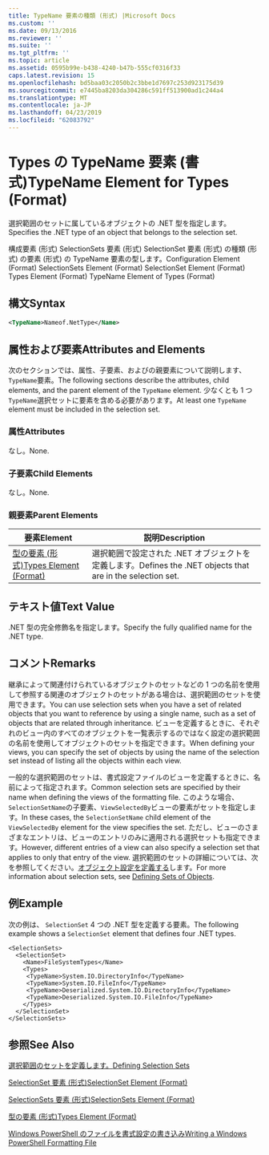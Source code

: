 ```yaml
---
title: TypeName 要素の種類 (形式) |Microsoft Docs
ms.custom: ''
ms.date: 09/13/2016
ms.reviewer: ''
ms.suite: ''
ms.tgt_pltfrm: ''
ms.topic: article
ms.assetid: 0595b99e-b438-4240-b47b-555cf0316f33
caps.latest.revision: 15
ms.openlocfilehash: bd5baa03c2050b2c3bbe1d7697c253d923175d39
ms.sourcegitcommit: e7445ba8203da304286c591ff513900ad1c244a4
ms.translationtype: MT
ms.contentlocale: ja-JP
ms.lasthandoff: 04/23/2019
ms.locfileid: "62083792"
---
```

# <a name="typename-element-for-types-format"></a><span data-ttu-id="1ba94-102">Types の TypeName 要素 (書式)</span><span class="sxs-lookup"><span data-stu-id="1ba94-102">TypeName Element for Types (Format)</span></span>

<span data-ttu-id="1ba94-103">選択範囲のセットに属しているオブジェクトの .NET 型を指定します。</span><span class="sxs-lookup"><span data-stu-id="1ba94-103">Specifies the .NET type of an object that belongs to the selection set.</span></span>

<span data-ttu-id="1ba94-104">構成要素 (形式) SelectionSets 要素 (形式) SelectionSet 要素 (形式) の種類 (形式) の要素 (形式) の TypeName 要素の型します。</span><span class="sxs-lookup"><span data-stu-id="1ba94-104">Configuration Element (Format) SelectionSets Element (Format) SelectionSet Element (Format) Types Element (Format) TypeName Element of Types (Format)</span></span>

## <a name="syntax"></a><span data-ttu-id="1ba94-105">構文</span><span class="sxs-lookup"><span data-stu-id="1ba94-105">Syntax</span></span>

```xml
<TypeName>Nameof.NetType</Name>
```

## <a name="attributes-and-elements"></a><span data-ttu-id="1ba94-106">属性および要素</span><span class="sxs-lookup"><span data-stu-id="1ba94-106">Attributes and Elements</span></span>

<span data-ttu-id="1ba94-107">次のセクションでは、属性、子要素、およびの親要素について説明します、`TypeName`要素。</span><span class="sxs-lookup"><span data-stu-id="1ba94-107">The following sections describe the attributes, child elements, and the parent element of the `TypeName` element.</span></span> <span data-ttu-id="1ba94-108">少なくとも 1 つ`TypeName`選択セットに要素を含める必要があります。</span><span class="sxs-lookup"><span data-stu-id="1ba94-108">At least one `TypeName` element must be included in the selection set.</span></span>

### <a name="attributes"></a><span data-ttu-id="1ba94-109">属性</span><span class="sxs-lookup"><span data-stu-id="1ba94-109">Attributes</span></span>

<span data-ttu-id="1ba94-110">なし。</span><span class="sxs-lookup"><span data-stu-id="1ba94-110">None.</span></span>

### <a name="child-elements"></a><span data-ttu-id="1ba94-111">子要素</span><span class="sxs-lookup"><span data-stu-id="1ba94-111">Child Elements</span></span>

<span data-ttu-id="1ba94-112">なし。</span><span class="sxs-lookup"><span data-stu-id="1ba94-112">None.</span></span>

### <a name="parent-elements"></a><span data-ttu-id="1ba94-113">親要素</span><span class="sxs-lookup"><span data-stu-id="1ba94-113">Parent Elements</span></span>

|<span data-ttu-id="1ba94-114">要素</span><span class="sxs-lookup"><span data-stu-id="1ba94-114">Element</span></span>|<span data-ttu-id="1ba94-115">説明</span><span class="sxs-lookup"><span data-stu-id="1ba94-115">Description</span></span>|
|-------------|-----------------|
|[<span data-ttu-id="1ba94-116">型の要素 (形式)</span><span class="sxs-lookup"><span data-stu-id="1ba94-116">Types Element (Format)</span></span>](./types-element-for-selectionset-format.md)|<span data-ttu-id="1ba94-117">選択範囲で設定された .NET オブジェクトを定義します。</span><span class="sxs-lookup"><span data-stu-id="1ba94-117">Defines the .NET objects that are in the selection set.</span></span>|

## <a name="text-value"></a><span data-ttu-id="1ba94-118">テキスト値</span><span class="sxs-lookup"><span data-stu-id="1ba94-118">Text Value</span></span>

<span data-ttu-id="1ba94-119">.NET 型の完全修飾名を指定します。</span><span class="sxs-lookup"><span data-stu-id="1ba94-119">Specify the fully qualified name for the .NET type.</span></span>

## <a name="remarks"></a><span data-ttu-id="1ba94-120">コメント</span><span class="sxs-lookup"><span data-stu-id="1ba94-120">Remarks</span></span>

<span data-ttu-id="1ba94-121">継承によって関連付けられているオブジェクトのセットなどの 1 つの名前を使用して参照する関連のオブジェクトのセットがある場合は、選択範囲のセットを使用できます。</span><span class="sxs-lookup"><span data-stu-id="1ba94-121">You can use selection sets when you have a set of related objects that you want to reference by using a single name, such as a set of objects that are related through inheritance.</span></span> <span data-ttu-id="1ba94-122">ビューを定義するときに、それぞれのビュー内のすべてのオブジェクトを一覧表示するのではなく設定の選択範囲の名前を使用してオブジェクトのセットを指定できます。</span><span class="sxs-lookup"><span data-stu-id="1ba94-122">When defining your views, you can specify the set of objects by using the name of the selection set instead of listing all the objects within each view.</span></span>

<span data-ttu-id="1ba94-123">一般的な選択範囲のセットは、書式設定ファイルのビューを定義するときに、名前によって指定されます。</span><span class="sxs-lookup"><span data-stu-id="1ba94-123">Common selection sets are specified by their name when defining the views of the formatting file.</span></span> <span data-ttu-id="1ba94-124">このような場合、`SelectionSetName`の子要素、`ViewSelectedBy`ビューの要素がセットを指定します。</span><span class="sxs-lookup"><span data-stu-id="1ba94-124">In these cases, the `SelectionSetName` child element of the `ViewSelectedBy` element for the view specifies the set.</span></span> <span data-ttu-id="1ba94-125">ただし、ビューのさまざまなエントリは、ビューのエントリのみに適用される選択セットも指定できます。</span><span class="sxs-lookup"><span data-stu-id="1ba94-125">However, different entries of a view can also specify a selection set that applies to only that entry of the view.</span></span> <span data-ttu-id="1ba94-126">選択範囲のセットの詳細については、次を参照してください。[オブジェクト設定を定義する](./defining-selection-sets.md)します。</span><span class="sxs-lookup"><span data-stu-id="1ba94-126">For more information about selection sets, see [Defining Sets of Objects](./defining-selection-sets.md).</span></span>

## <a name="example"></a><span data-ttu-id="1ba94-127">例</span><span class="sxs-lookup"><span data-stu-id="1ba94-127">Example</span></span>

<span data-ttu-id="1ba94-128">次の例は、 `SelectionSet` 4 つの .NET 型を定義する要素。</span><span class="sxs-lookup"><span data-stu-id="1ba94-128">The following example shows a `SelectionSet` element that defines four .NET types.</span></span>

```
<SelectionSets>
  <SelectionSet>
    <Name>FileSystemTypes</Name>
    <Types>
     <TypeName>System.IO.DirectoryInfo</TypeName>
     <TypeName>System.IO.FileInfo</TypeName>
     <TypeName>Deserialized.System.IO.DirectoryInfo</TypeName>
     <TypeName>Deserialized.System.IO.FileInfo</TypeName>
    </Types>
  </SelectionSet>
</SelectionSets>
```

## <a name="see-also"></a><span data-ttu-id="1ba94-129">参照</span><span class="sxs-lookup"><span data-stu-id="1ba94-129">See Also</span></span>

[<span data-ttu-id="1ba94-130">選択範囲のセットを定義します。</span><span class="sxs-lookup"><span data-stu-id="1ba94-130">Defining Selection Sets</span></span>](./defining-selection-sets.md)

[<span data-ttu-id="1ba94-131">SelectionSet 要素 (形式)</span><span class="sxs-lookup"><span data-stu-id="1ba94-131">SelectionSet Element (Format)</span></span>](./selectionset-element-format.md)

[<span data-ttu-id="1ba94-132">SelectionSets 要素 (形式)</span><span class="sxs-lookup"><span data-stu-id="1ba94-132">SelectionSets Element (Format)</span></span>](./selectionsets-element-format.md)

[<span data-ttu-id="1ba94-133">型の要素 (形式)</span><span class="sxs-lookup"><span data-stu-id="1ba94-133">Types Element (Format)</span></span>](./types-element-for-selectionset-format.md)

[<span data-ttu-id="1ba94-134">Windows PowerShell のファイルを書式設定の書き込み</span><span class="sxs-lookup"><span data-stu-id="1ba94-134">Writing a Windows PowerShell Formatting File</span></span>](./writing-a-powershell-formatting-file.md)

